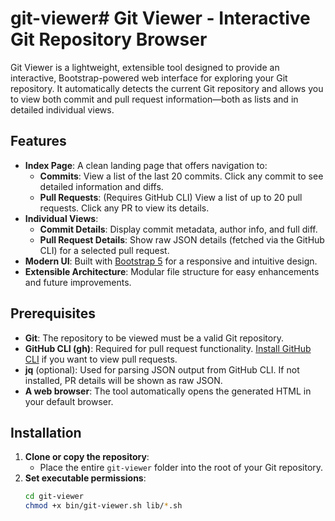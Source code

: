 # git-viewer# Git Viewer - Interactive Git Repository Browser

Git Viewer is a lightweight, extensible tool designed to provide an interactive, Bootstrap-powered web interface for exploring your Git repository. It automatically detects the current Git repository and allows you to view both commit and pull request information—both as lists and in detailed individual views.

## Features

- **Index Page**: A clean landing page that offers navigation to:
  - **Commits**: View a list of the last 20 commits. Click any commit to see detailed information and diffs.
  - **Pull Requests**: (Requires GitHub CLI) View a list of up to 20 pull requests. Click any PR to view its details.
- **Individual Views**:
  - **Commit Details**: Display commit metadata, author info, and full diff.
  - **Pull Request Details**: Show raw JSON details (fetched via the GitHub CLI) for a selected pull request.
- **Modern UI**: Built with [Bootstrap 5](https://getbootstrap.com/) for a responsive and intuitive design.
- **Extensible Architecture**: Modular file structure for easy enhancements and future improvements.

## Prerequisites

- **Git**: The repository to be viewed must be a valid Git repository.
- **GitHub CLI (gh)**: Required for pull request functionality. [Install GitHub CLI](https://cli.github.com/) if you want to view pull requests.
- **jq** (optional): Used for parsing JSON output from GitHub CLI. If not installed, PR details will be shown as raw JSON.
- **A web browser**: The tool automatically opens the generated HTML in your default browser.

## Installation

1. **Clone or copy the repository**:
   - Place the entire `git-viewer` folder into the root of your Git repository.
2. **Set executable permissions**:
   ```bash
   cd git-viewer
   chmod +x bin/git-viewer.sh lib/*.sh
